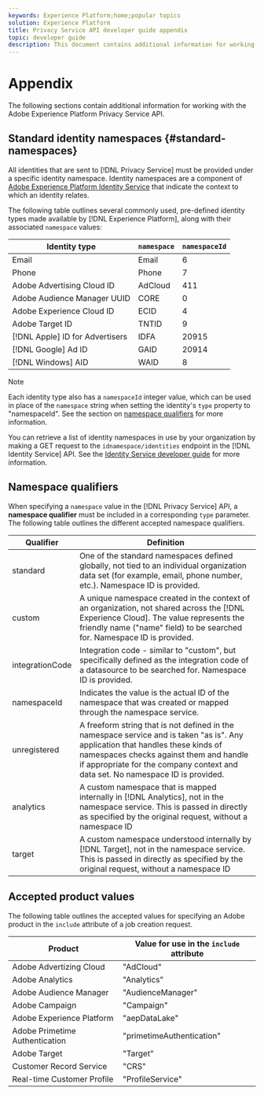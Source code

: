 ```yaml
---
keywords: Experience Platform;home;popular topics
solution: Experience Platform
title: Privacy Service API developer guide appendix
topic: developer guide
description: This document contains additional information for working with the Privacy Service API.
---
```


# Appendix

The following sections contain additional information for working with the Adobe Experience Platform Privacy Service API.

## Standard identity namespaces {#standard-namespaces}

All identities that are sent to [!DNL Privacy Service] must be provided under a specific identity namespace. Identity namespaces are a component of [Adobe Experience Platform Identity Service](../../identity-service/home.md) that indicate the context to which an identity relates.

The following table outlines several commonly used, pre-defined identity types made available by [!DNL Experience Platform], along with their associated `namespace` values:

| Identity type | `namespace` | `namespaceId` |
| --- | --- | --- |
| Email | Email | 6 |
| Phone | Phone  | 7 |
| Adobe Advertising Cloud ID | AdCloud | 411 |
| Adobe Audience Manager UUID | CORE | 0 |
| Adobe Experience Cloud ID | ECID | 4 |
| Adobe Target ID | TNTID | 9 |
| [!DNL Apple] ID for Advertisers  | IDFA | 20915 |
| [!DNL Google] Ad ID  | GAID | 20914 |
| [!DNL Windows] AID  | WAID  | 8 |

>[!NOTE]
>
>Each identity type also has a `namespaceId` integer value, which can be used in place of the `namespace` string when setting the identity's `type` property to "namespaceId". See the section on [namespace qualifiers](#namespace-qualifiers) for more information.

You can retrieve a list of identity namespaces in use by your organization by making a GET request to the `idnamespace/identities` endpoint in the [!DNL Identity Service] API. See the [Identity Service developer guide](../../identity-service/api/getting-started.md) for more information.

## Namespace qualifiers

When specifying a `namespace` value in the [!DNL Privacy Service] API, a **namespace qualifier** must be included in a corresponding `type` parameter. The following table outlines the different accepted namespace qualifiers.

| Qualifier | Definition |
| --------- | ---------- |
| standard | One of the standard namespaces defined globally, not tied to an individual organization data set (for example, email, phone number, etc.). Namespace ID is provided. |
| custom | A unique namespace created in the context of an organization, not shared across the [!DNL Experience Cloud]. The value represents the friendly name ("name" field) to be searched for. Namespace ID is provided. |
| integrationCode | Integration code - similar to "custom", but specifically defined as the integration code of a datasource to be searched for. Namespace ID is provided. |
| namespaceId | Indicates the value is the actual ID of the namespace that was created or mapped through the namespace service. |
| unregistered | A freeform string that is not defined in the namespace service and is taken "as is". Any application that handles these kinds of namespaces checks against them and handle if appropriate for the company context and data set. No namespace ID is provided. |
| analytics | A custom namespace that is mapped internally in [!DNL Analytics], not in the namespace service. This is passed in directly as specified by the original request, without a namespace ID |
| target | A custom namespace understood internally by [!DNL Target], not in the namespace service. This is passed in directly as specified by the original request, without a namespace ID |

## Accepted product values

The following table outlines the accepted values for specifying an Adobe product in the `include` attribute of a job creation request.

Product | Value for use in the `include` attribute
--- | ---
Adobe Advertizing Cloud | "AdCloud"
Adobe Analytics | "Analytics"
Adobe Audience Manager | "AudienceManager"
Adobe Campaign | "Campaign"
Adobe Experience Platform | "aepDataLake"
Adobe Primetime Authentication | "primetimeAuthentication"
Adobe Target | "Target"
Customer Record Service | "CRS"
Real-time Customer Profile | "ProfileService"